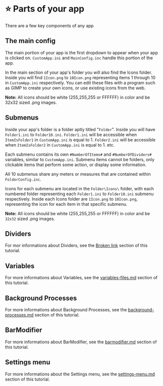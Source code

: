 # ⭐ Parts of your app

There are a few key components of any app

## The main config

The main portion of your app is the first dropdown to appear when your app is clicked on. `CustomApp.ini` and `MainConfig.inc` handle this portion of the app.

In the main section of your app's folder you will also find the Icons folder. Inside you will find `1Icon.png` to `10Icon.png` representing items 1 through 10 in `CustomApp.ini` respectively. You can edit these files with a program such as GIMP to create your own icons, or use existing icons from the web.

**Note:** All icons should be white (255,255,255 or FFFFFF) in color and be 32x32 sized .png images.

## Submenus

Inside your app's folder is a folder aptly titled "`Folder`". Inside you will have `Folder1.ini` to `Folder10.ini`. `Folder1.ini` will be accessible when `ItemIsFolder1` in `CustomApp.ini` is equal to 1. `Folder2.ini` will be accessible when `ItemIsFolder2` in `CustomApp.ini` is equal to 1. etc.

Each submenu contains its own `#NumberOfItems#` and `#NumberOfDividers#` variables, similar to `CustomApp.ini`. Submenu items cannot be folders, only clickable items that perform some action, or display some information.

All 10 submenus share any meters or measures that are contained within `FolderConfig.inc`.

Icons for each submenu are located in the `Folder\Icons\` folder, with each numbered folder representing each `Folder1.ini` to `Folder10.ini` submenu respectively. Inside each Icons folder are `1Icon.png` to `10Icon.png`, representing the icon for each item in that specific submenu.

**Note:** All icons should be white (255,255,255 or FFFFFF) in color and be `32x32` sized .png images.

## Dividers

For mor informations about Dividers, see the [Broken link](broken-reference "mention") section of this tutorial.

## Variables

For more informations about Variables, see the [variables-files.md](variables-files.md "mention") section of this tutorial.

## Background Processes

For more informations about Background Processes, see the [background-processes.md](background-processes.md "mention") section of this tutorial.

## BarModifier

For more informations about BarModifier, see the [barmodifier.md](barmodifier.md "mention") section of this tutorial.

## Settings menu

For more informations about the Settings menu, see the [settings-menu.md](settings-menu.md "mention") section of this tutorial.
